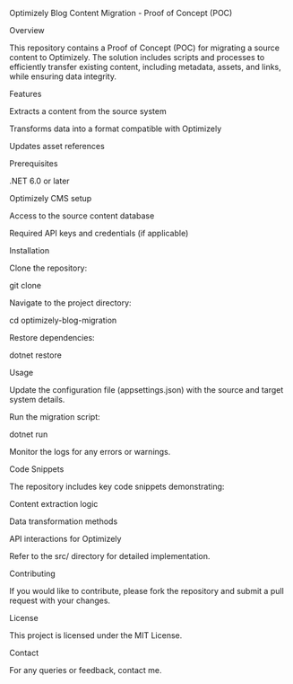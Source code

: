 Optimizely Blog Content Migration - Proof of Concept (POC)

Overview

This repository contains a Proof of Concept (POC) for migrating a source content to Optimizely. The solution includes scripts and processes to efficiently transfer existing content, including metadata, assets, and links, while ensuring data integrity.

Features

Extracts a content from the source system

Transforms data into a format compatible with Optimizely

Updates asset references

Prerequisites

.NET 6.0 or later

Optimizely CMS setup

Access to the source content database

Required API keys and credentials (if applicable)

Installation

Clone the repository:

git clone <repository-url>

Navigate to the project directory:

cd optimizely-blog-migration

Restore dependencies:

dotnet restore

Usage

Update the configuration file (appsettings.json) with the source and target system details.

Run the migration script:

dotnet run

Monitor the logs for any errors or warnings.

Code Snippets

The repository includes key code snippets demonstrating:

Content extraction logic

Data transformation methods

API interactions for Optimizely

Refer to the src/ directory for detailed implementation.

Contributing

If you would like to contribute, please fork the repository and submit a pull request with your changes.

License

This project is licensed under the MIT License.

Contact

For any queries or feedback, contact me.
